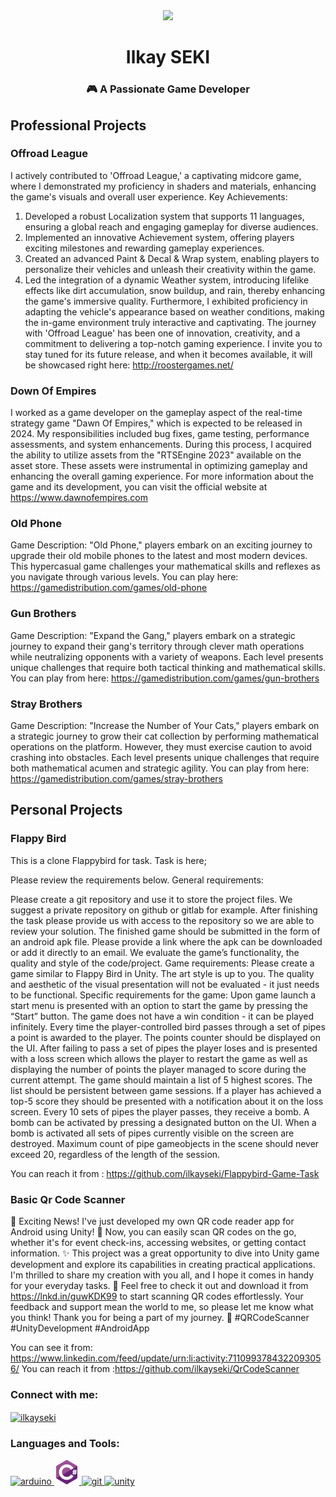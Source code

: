 
<div id="header" align="center">
  <img src="https://media.giphy.com/media/v1.Y2lkPTc5MGI3NjExdjY0azd5ejEwOGhlc3ZucmVwMHhhc3RlYzE5cjYwbXl6dG81b2F4aSZlcD12MV9pbnRlcm5hbF9naWZfYnlfaWQmY3Q9Zw/vrxxqQbyRxYi6scCjT/giphy.gif" height="300"/>
</div>
<h1 align="center">  Ilkay SEKI </h1>
<h3 align="center">🎮 A Passionate Game Developer</h3>







## Professional Projects

### 	Offroad League 
I actively contributed to 'Offroad League,' a captivating midcore game, where I demonstrated my proficiency in shaders and materials, enhancing the game's visuals and overall user experience.
Key Achievements:
1.	Developed a robust Localization system that supports 11 languages, ensuring a global reach and engaging gameplay for diverse audiences.
2.	Implemented an innovative Achievement system, offering players exciting milestones and rewarding gameplay experiences.
3.	Created an advanced Paint & Decal & Wrap system, enabling players to personalize their vehicles and unleash their creativity within the game.
4.	Led the integration of a dynamic Weather system, introducing lifelike effects like dirt accumulation, snow buildup, and rain, thereby enhancing the game's immersive quality.
Furthermore, I exhibited proficiency in adapting the vehicle's appearance based on weather conditions, making the in-game environment truly interactive and captivating.
The journey with 'Offroad League' has been one of innovation, creativity, and a commitment to delivering a top-notch gaming experience. I invite you to stay tuned for its future release, and when it becomes available, it will be showcased right here: http://roostergames.net/


### 	Down Of Empires 
I worked as a game developer on the gameplay aspect of the real-time strategy game "Dawn Of Empires," which is expected to be released in 2024. My responsibilities included bug fixes, game testing, performance assessments, and system enhancements.
During this process, I acquired the ability to utilize assets from the "RTSEngine 2023" available on the asset store. These assets were instrumental in optimizing gameplay and enhancing the overall gaming experience.
For more information about the game and its development, you can visit the official website at https://www.dawnofempires.com

### 	Old Phone 
Game Description:
"Old Phone," players embark on an exciting journey to upgrade their old mobile phones to the latest and most modern devices. This hypercasual game challenges your mathematical skills and reflexes as you navigate through various levels.
You can play here: https://gamedistribution.com/games/old-phone

### 	Gun Brothers
Game Description:
"Expand the Gang," players embark on a strategic journey to expand their gang's territory through clever math operations while neutralizing opponents with a variety of weapons. Each level presents unique challenges that require both tactical thinking and mathematical skills.
	You can play from here: https://gamedistribution.com/games/gun-brothers

### 	Stray Brothers    
Game Description:
"Increase the Number of Your Cats," players embark on a strategic journey to grow their cat collection by performing mathematical operations on the platform. However, they must exercise caution to avoid crashing into obstacles. Each level presents unique challenges that require both mathematical acumen and strategic agility. 
You can play from here: https://gamedistribution.com/games/stray-brothers


## Personal Projects

### 	Flappy Bird

This is a clone Flappybird for task. Task is here;

Please review the requirements below. General requirements:

Please create a git repository and use it to store the project files. We suggest a private repository on github or gitlab for example. After finishing the task please provide us with access to the repository so we are able to review your solution.
The finished game should be submitted in the form of an android apk file. Please provide a link where the apk can be downloaded or add it directly to an email.
We evaluate the game’s functionality, the quality and style of the code/project. Game requirements: Please create a game similar to Flappy Bird in Unity. The art style is up to you. The quality and aesthetic of the visual presentation will not be evaluated - it just needs to be functional. Specific requirements for the game:
Upon game launch a start menu is presented with an option to start the game by pressing the “Start” button.
The game does not have a win condition - it can be played infinitely.
Every time the player-controlled bird passes through a set of pipes a point is awarded to the player.
The points counter should be displayed on the UI.
After failing to pass a set of pipes the player loses and is presented with a loss screen which allows the player to restart the game as well as displaying the number of points the player managed to score during the current attempt.
The game should maintain a list of 5 highest scores. The list should be persistent between game sessions.
If a player has achieved a top-5 score they should be presented with a notification about it on the loss screen.
Every 10 sets of pipes the player passes, they receive a bomb.
A bomb can be activated by pressing a designated button on the UI.
When a bomb is activated all sets of pipes currently visible on the screen are destroyed.
Maximum count of pipe gameobjects in the scene should never exceed 20, regardless of the length of the session.

You can reach it from : https://github.com/ilkayseki/Flappybird-Game-Task

### 	Basic Qr Code Scanner


📱 Exciting News! I've just developed my own QR code reader app for Android using Unity! 🚀 Now, you can easily scan QR codes on the go, whether it's for event check-ins, accessing websites, or getting contact information.
✨ This project was a great opportunity to dive into Unity game development and explore its capabilities in creating practical applications. I'm thrilled to share my creation with you all, and I hope it comes in handy for your everyday tasks.
🔗 Feel free to check it out and download it from https://lnkd.in/guwKDK99 to start scanning QR codes effortlessly. Your feedback and support mean the world to me, so please let me know what you think! Thank you for being a part of my journey. 🙌 #QRCodeScanner #UnityDevelopment #AndroidApp

You can see it from: https://www.linkedin.com/feed/update/urn:li:activity:7110993784322093056/
You can reach it from :https://github.com/ilkayseki/QrCodeScanner

<h3 align="left">Connect with me:</h3>
<p align="left">
<a href="https://linkedin.com/in/ilkayseki" target="blank"><img align="center" src="https://raw.githubusercontent.com/rahuldkjain/github-profile-readme-generator/master/src/images/icons/Social/linked-in-alt.svg" alt="ilkayseki" height="30" width="40" /></a>
</p>

<h3 align="left">Languages and Tools:</h3>
<p align="left"> <a href="https://www.arduino.cc/" target="_blank" rel="noreferrer"> <img src="https://cdn.worldvectorlogo.com/logos/arduino-1.svg" alt="arduino" width="40" height="40"/> </a> <a href="https://www.w3schools.com/cs/" target="_blank" rel="noreferrer"> <img src="https://raw.githubusercontent.com/devicons/devicon/master/icons/csharp/csharp-original.svg" alt="csharp" width="40" height="40"/> </a> <a href="https://git-scm.com/" target="_blank" rel="noreferrer"> <img src="https://www.vectorlogo.zone/logos/git-scm/git-scm-icon.svg" alt="git" width="40" height="40"/> </a> <a href="https://unity.com/" target="_blank" rel="noreferrer"> <img src="https://www.vectorlogo.zone/logos/unity3d/unity3d-icon.svg" alt="unity" width="40" height="40"/> </a> </p>
